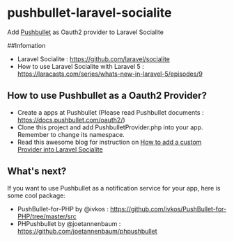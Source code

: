 # pushbullet-laravel-socialite
Add [Pushbullet](http://pushbullet) as Oauth2 provider to Laravel Socialite

##Infomation 

- Laravel  Socialite : https://github.com/laravel/socialite
- How to use Laravel Socialite with Laravel 5 : https://laracasts.com/series/whats-new-in-laravel-5/episodes/9

## How to use Pushbullet as a Oauth2 Provider?

- Create a apps at Pushbullet (Please read Pushbullet documents : https://docs.pushbullet.com/oauth2/)
- Clone this project and add PushbulletProvider.php into your app. Remember to change its namespace.
- Read this awesome blog for instruction on [How to add a custom Provider into Laravel Socialite](https://medium.com/@morrislaptop/adding-auth-providers-to-laravel-socialite-ca0335929e42)

## What's next?

If you want to use Pushbullet as a notification service for your app, here is some cool package:
+  PushBullet-for-PHP by @ivkos : https://github.com/ivkos/PushBullet-for-PHP/tree/master/src
+  PHPushbullet by @joetannenbaum : https://github.com/joetannenbaum/phpushbullet


